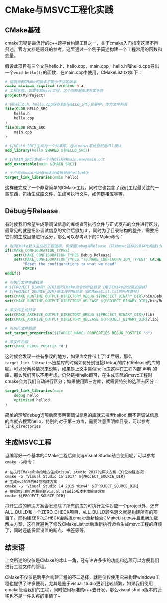 # CMake与MSVC工程化实践

## CMake基础
cmake无疑是最流行的c++跨平台构建工具之一，关于cmake入门指南这里不再赘述，官方文档是最好的参考，这里通过一个例子简述构建一个工程常用的函数和变量。

假设此项目有三个文件hello.h、hello.cpp、main.cpp，hello.h和hello.cpp导出一个`void hello();`的函数，在main.cpp中使用，CMakeList.txt如下：

```CMake
# 指明当前CMake的版本不能小于指定版本
cmake_minimum_required (VERSION 3.4)
# 工程名称，如果生成msvc工程，这个同样是解决方案名称
project(MyProject)

# 将hello.h、hello.cpp保存到${HELLO_SRC}变量中，作为文件列表
file(GLOB HELLO_SRC
    hello.h
    hello.cpp
)
file(GLOB MAIN_SRC
    main.cpp
)

# ${HELLO_SRC}生成为一个共享库，在windows系统自然是dll模块
add_library(hello SHARED ${HELLO_SRC})

# ${MAIN_SRC}生成一个可执行程序main.exe/main.out
add_executable(main ${MAIN_SRC})

# 生产目标main的时候指定链接器链接hello模块
target_link_libraries(main hello)

```
这样便完成了一个非常简单的CMake工程，同时它也包含了我们工程最关注的一些东西，包括生成库文件，生成可执行文件，如何链接库等等。

## Debug与Release
有时候我们希望生成带调试信息的库或者可执行文件与正式发布的文件进行区分，最常见的就是把带调试信息的文件后缀加'd'，同时为了目录结构的整齐，需要把它们的生成目录进行区分，那么可以参考以下的CMake命令：
```CMake
# 取消CMake默认生成的工程选项，仅保留Debug与Release（只对msvc这样的多样化构建ide有效）
if(CMAKE_CONFIGURATION_TYPES)
    set(CMAKE_CONFIGURATION_TYPES Debug Release)
    set(CMAKE_CONFIGURATION_TYPES "${CMAKE_CONFIGURATION_TYPES}" CACHE STRING
        "Reset the configurations to what we need"
        FORCE)
endif()

# 可执行文件生成目录
# ${PROJECT_BINARY_DIR}运行CMake命令的所在目录（用于CMake的分离式编译）
# ${PROJECT_SOURCE_DIR}是工程的根目录（根CMakeList.txt的所在路径）
set(CMAKE_RUNTIME_OUTPUT_DIRECTORY_DEBUG ${PROJECT_BINARY_DIR}/bin/Debug)
set(CMAKE_RUNTIME_OUTPUT_DIRECTORY_RELEASE ${PROJECT_BINARY_DIR}/bin/Release)

# 库文件生成目录
set(CMAKE_ARCHIVE_OUTPUT_DIRECTORY_DEBUG ${PROJECT_BINARY_DIR}/lib)
set(CMAKE_ARCHIVE_OUTPUT_DIRECTORY_RELEASE ${PROJECT_BINARY_DIR}/lib)

# 可执行文件后缀
set_target_properties(${TARGET_NAME} PROPERTIES DEBUG_POSTFIX "d")

# 库文件后缀
set(CMAKE_DEBUG_POSTFIX "d")

```

这时候会发现一些有争议的地方，如果库文件带上了'd'后缀，那么`target_link_libraries`链接库的时候如何分别链接Debug的库和Release的库的呢。可以分两种情况来说明，如果是上文中类似hello库这种在工程内部'声明'的库，那么我们可以不用考虑，仍然链接hello即可，在生成实际的msvc工程时cmake会为我们自动进行区分；如果使用第三方库，就需要特别的选项去区分：
```CMake
target_link_libraries(main 
    debug hello
    optimized hellod
)
```
简单的理解debug选项后面表明带调试信息的库就去搜索hellod,而不带调试信息的库就去搜索hello，特别的对于第三方库，需要注意声明库目录，可以参考`link_directories`

## 生成MSVC工程
当编写好一个基本的CMake工程后如何与Visual Studio结合使用呢，可以参考`cmake -G`命令：
```
# 在执行CMake命令的地方生成visual studio 2017的解决方案（32位构建选项）
cmake -G 'Visual Studio 15 2017' ${PROJECT_SOURCE_DIR}
# 生成vs2015的64位构建方案
cmake -G 'Visual Studio 14 2015 Win64' ${PROJECT_SOURCE_DIR}
# 根据你计算机内最新的visual studio版本生成解决方案
cmake ${PROJECT_SOURCE_DIR}
```
打开生成的解决方案会发现除了所有的库的可执行文件对应一个project外，还有ALL_BUILD和一个ZERO_CHECK项目，ALL_BUILD顾名思义就是构建所有的项目了。而构建ZERO_CHECK会触发cmake重新检查CMakeList.txt并且重新加载解决方案，这样就避免了修改CMakeList.txt后重新执行命令生成msvc工程的麻烦了，同时还能保留设置的断点、书签等等。

## 结束语
上文所述的仅仅是CMake的冰山一角，还有许许多多的功能和选项可以方便我们进行工程文件的管理。

CMake不仅仅是跨平台构建工程的不二选择，就是仅仅使用它来构建windows工程也提供了许多便利，尤其是鉴于visual studio更新比较频繁，如果我们使用cmake管理我们的工程，同时使用标准的c++去开发，那么visual studio版本的迁移也不是一件头疼的事情了~
